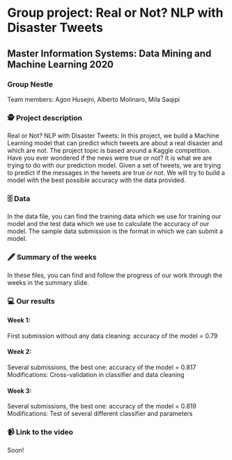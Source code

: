# Group project: Real or Not? NLP with Disaster Tweets
## Master Information Systems: Data Mining and Machine Learning 2020
### Group Nestle

Team members: Agon Husejni, Alberto Molinaro, Mila Saqipi

### 🕵️ Project description

Real or Not? NLP with Disaster Tweets: In this project, we build a Machine Learning model that can predict which tweets are about a real disaster and which are not. The project topic is based around a Kaggle competition. Have you ever wondered if the news were true or not? It is what we are trying to do with our prediction model. Given a set of tweets, we are trying to predict if the messages in the tweets are true or not. We will try to build a model with the best possible accuracy with the data provided.

### 🗄 Data

In the data file, you can find the training data which we use for training our model and the test data which we use to calculate the accuracy of our model. The sample data submission is the format in which we can submit a model.

### 🖋 Summary of the weeks

In these files, you can find and follow the progress of our work through the weeks in the summary slide.

### 💻 Our results 

#### Week 1:
First submission without any data cleaning: accuracy of the model = 0.79

#### Week 2:
Several submissions, the best one: accuracy of the model = 0.817
Modifications: Cross-validation in classifier and data cleaning

#### Week 3:
Several submissions, the best one: accuracy of the model = 0.819
Modifications: Test of several different classifier and parameters

### 📹 Link to the video
Soon!
